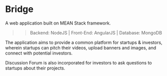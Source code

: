 # Bridge
A web application built on MEAN Stack framework. 
>> Backend: NodeJS | Front-End: AngularJS | Database: MongoDB

The application aims to provide a common platform for startups & investors, wherein startups can pitch their videos, upload banners and images, and connect with potential investors.

Discussion Forum is also incorporated for investors to ask questions to startups about their projects.


